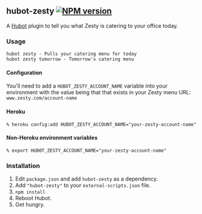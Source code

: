 ## hubot-zesty [![NPM version](https://badge.fury.io/js/hubot-zesty.png)](http://badge.fury.io/js/hubot-zesty)

A [Hubot](https://github.com/github/hubot) plugin to tell you what Zesty is catering to your office today.

### Usage

    hubot zesty - Pulls your catering menu for today
    hubot zesty tomorrow - Tomorrow's catering menu

#### Configuration

You'll need to add a `HUBOT_ZESTY_ACCOUNT_NAME` variable into your environment with the value being that that exists in your Zesty menu URL: `www.zesty.com/account-name`

#### Heroku

    % heroku config:add HUBOT_ZESTY_ACCOUNT_NAME="your-zesty-account-name"

#### Non-Heroku environment variables

    % export HUBOT_ZESTY_ACCOUNT_NAME="your-zesty-account-name"

### Installation
1. Edit `package.json` and add `hubot-zesty` as a dependency.
2. Add `"hubot-zesty"` to your `external-scripts.json` file.
3. `npm install`
4. Reboot Hubot.
5. Get hungry.
